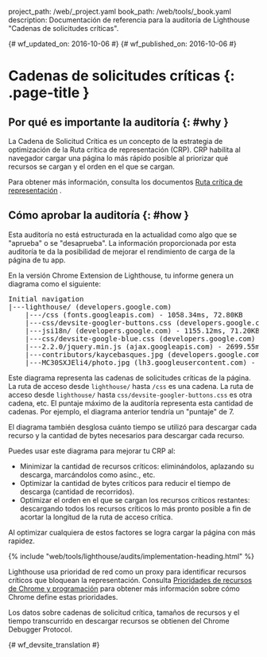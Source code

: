 project_path: /web/_project.yaml
book_path: /web/tools/_book.yaml
description: Documentación de referencia para la auditoría de Lighthouse "Cadenas de solicitudes críticas".

{# wf_updated_on: 2016-10-06 #}
{# wf_published_on: 2016-10-06 #}

# Cadenas de solicitudes críticas  {: .page-title }

## Por qué es importante la auditoría {: #why }

La Cadena de Solicitud Crítica es un concepto de la estrategia de optimización de la Ruta crítica
de representación (CRP). CRP habilita al navegador cargar una página lo más rápido
posible al priorizar qué recursos se cargan y el orden en el que se
cargan.

Para obtener más información, consulta los documentos [Ruta crítica de
representación](/web/fundamentals/performance/critical-rendering-path/) 
.

## Cómo aprobar la auditoría {: #how }

Esta auditoría no está estructurada en la actualidad como algo que se "aprueba" o se "desaprueba". La
información proporcionada por esta auditoría te da la posibilidad de mejorar
el rendimiento de carga de la página de tu app.

En la versión Chrome Extension de Lighthouse, tu informe genera un diagrama
como el siguiente:

<pre>
Initial navigation
|---lighthouse/ (developers.google.com)
    |---/css (fonts.googleapis.com) - 1058.34ms, 72.80KB
    |---css/devsite-googler-buttons.css (developers.google.com) - 1147.25ms, 70.77KB
    |---jsi18n/ (developers.google.com) - 1155.12ms, 71.20KB
    |---css/devsite-google-blue.css (developers.google.com) - 2034.57ms, 85.83KB
    |---2.2.0/jquery.min.js (ajax.googleapis.com) - 2699.55ms, 99.92KB
    |---contributors/kaycebasques.jpg (developers.google.com) - 2841.54ms, 84.74KB
    |---MC30SXJEli4/photo.jpg (lh3.googleusercontent.com) - 3200.39ms, 73.59KB
</pre>

Este diagrama representa las cadenas de solicitudes críticas de la página. La ruta de acceso desde
`lighthouse/` hasta `/css` es una cadena. La ruta de acceso desde `lighthouse/` hasta
`css/devsite-googler-buttons.css` es otra cadena,  etc. El puntaje
máximo de la auditoría representa esta cantidad de cadenas. Por ejemplo, el diagrama
anterior tendría un "puntaje" de 7.

El diagrama también desglosa cuánto tiempo se utilizó para descargar cada
recurso y la cantidad de bytes necesarios para descargar cada recurso.

Puedes usar este diagrama para mejorar tu CRP al:

* Minimizar la cantidad de recursos críticos: eliminándolos, aplazando
  su descarga, marcándolos como asinc., etc.
* Optimizar la cantidad de bytes críticos para reducir el tiempo de descarga (cantidad
  de recorridos).
* Optimizar el orden en el que se cargan los recursos críticos restantes:
  descargando todos los recursos críticos lo más pronto posible a fin de acortar la longitud de la ruta de acceso
  crítica.

Al optimizar cualquiera de estos factores se logra cargar la página con más rapidez.

{% include "web/tools/lighthouse/audits/implementation-heading.html" %}

Lighthouse usa prioridad de red como un proxy para identificar recursos críticos
que bloquean la representación. Consulta [Prioridades de recursos de Chrome y
programación](https://docs.google.com/document/d/1bCDuq9H1ih9iNjgzyAL0gpwNFiEP4TZS-YLRp_RuMlc)
para obtener más información sobre cómo Chrome define estas prioridades.

Los datos sobre cadenas de solicitud crítica, tamaños de recursos y el tiempo transcurrido en descargar
recursos se obtienen del Chrome Debugger Protocol.


{# wf_devsite_translation #}
